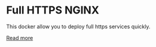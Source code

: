 # Full HTTPS NGINX

This docker allow you to deploy full https services quickly.

[Read more](https://blog.celogeek.com/blog/docker/2019/03/nginx_full_https_proxy/)


